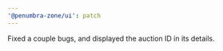 ```yaml
---
'@penumbra-zone/ui': patch
---
```


Fixed a couple bugs, and displayed the auction ID in its details.
